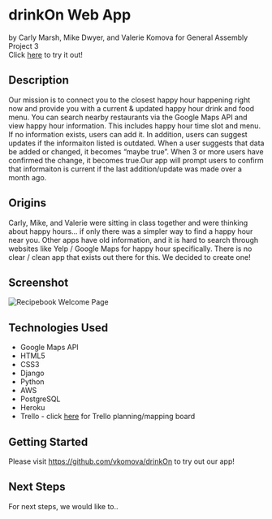 # drinkOn Web App
by Carly Marsh, Mike Dwyer, and Valerie Komova for General Assembly Project 3  
Click [here](https://github.com/vkomova/drinkOn) to try it out!




## Description
Our mission is to connect you to the closest happy hour happening right now and provide you with a current & updated happy hour drink and food menu. You can search nearby restaurants via the Google Maps API and view happy hour information. This includes happy hour time slot and menu. If no information exists, users can add it. In addition, users can suggest updates if the informaiton listed is outdated. When a user suggests that data be added or changed, it becomes “maybe true”. When 3 or more users have confirmed the change, it becomes true.Our app will prompt users to confirm that informaiton is current if the last addition/update was made over a month ago. 


## Origins
Carly, Mike, and Valerie were sitting in class together and were thinking about happy hours... if only there was a simpler way to find a happy hour near you. Other apps have old information, and it is hard to search through websites like Yelp / Google Maps for happy hour specifically. There is no clear / clean app that exists out there for this. We decided to create one!


## Screenshot
![Recipebook Welcome Page](https://i.imgur.com/1qXdBdP.png "Recipebook Welcome Page")  


## Technologies Used
* Google Maps API
* HTML5
* CSS3
* Django
* Python
* AWS
* PostgreSQL
* Heroku
* Trello - click [here](https://trello.com/b/GuNIYohD/project-3-drinkon) for Trello planning/mapping board


## Getting Started
Please visit https://github.com/vkomova/drinkOn to try out our app!  


## Next Steps
For next steps, we would like to..


